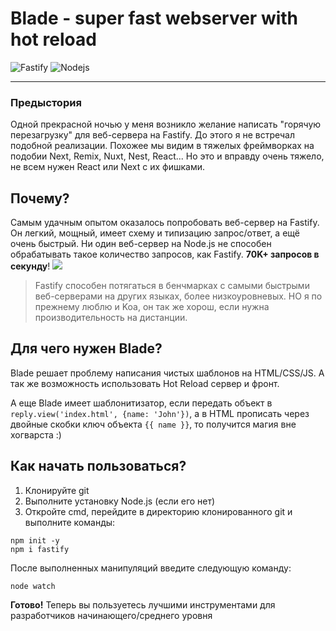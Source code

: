 # Blade - super fast webserver with hot reload
![Fastify](https://img.shields.io/badge/fastify-%23000000.svg?style=for-the-badge&logo=fastify&logoColor=white) ![Nodejs](https://img.shields.io/badge/NodeJS-v20-green?style=flat)

---
### Предыстория
Одной прекрасной ночью у меня возникло желание написать "горячую перезагрузку" для веб-сервера на Fastify. До этого я не встречал подобной реализации. Похожее мы видим в тяжелых фреймворках на подобии Next, Remix, Nuxt, Nest, React... Но это и вправду очень тяжело, не всем нужен React или Next с их фишками.
## Почему?
Самым удачным опытом оказалось попробовать веб-сервер на Fastify. Он легкий, мощный, имеет схему и типизацию запрос/ответ, а ещё очень быстрый. Ни один веб-сервер на Node.js не способен обрабатывать такое количество запросов, как Fastify.  **70K+ запросов в секунду**!
![](https://habrastorage.org/r/w1560/getpro/habr/upload_files/04c/6f1/068/04c6f1068de559d454a233a067dff740.png)
> Fastify способен потягаться в бенчмарках с самыми быстрыми веб-серверами на других языках, более низкоуровневых. НО я по прежнему люблю и Koa, он так же хорош, если нужна производительность на дистанции.

## Для чего нужен Blade?
Blade решает проблему написания чистых шаблонов на HTML/CSS/JS. А так же возможность использовать Hot Reload сервер и фронт.

А еще Blade имеет шаблонитизатор, если передать объект в `reply.view('index.html', {name: 'John'})`, а в HTML прописать через двойные скобки ключ объекта `{{ name }}`, то получится магия вне хогварста :)

## Как начать пользоваться?
1. Клонируйте git
2. Выполните установку Node.js (если его нет)
3. Откройте cmd, перейдите в директорию клонированного git и выполните команды:

```
npm init -y
npm i fastify
```
После выполненных манипуляций введите следующую команду:

```
node watch
```

**Готово!** Теперь вы пользуетесь лучшими инструментами для разработчиков начинающего/среднего уровня 
